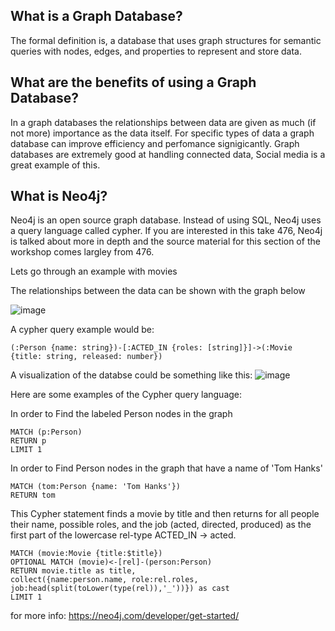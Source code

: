 ## What is a Graph Database?

The formal definition is, a database that uses graph structures for semantic queries with nodes, edges, and properties to represent and store data.

## What are the benefits of using a Graph Database?

In a graph databases the relationships between data are given as much (if not more) importance as the data itself. For specific types of data a graph database can improve efficiency and perfomance signigicantly. Graph databases are extremely good at handling connected data, Social media is a great example of this.

## What is Neo4j?

Neo4j is an open source graph database. Instead of using SQL, Neo4j uses a query language called cypher. If you are interested in this take 476,  Neo4j is talked about more in depth and the source material for this section of the workshop comes largley from 476. 

Lets go through an example with movies

The relationships between the data can be shown with the graph below

![image](https://user-images.githubusercontent.com/42680176/138567010-e65fc124-4263-47df-bd81-0be8c9e45360.png)

A cypher query example would be:

```
(:Person {name: string})-[:ACTED_IN {roles: [string]}]->(:Movie {title: string, released: number})
```

A visualization of the databse could be something like this:
![image](https://user-images.githubusercontent.com/42680176/138566977-7b2f4551-fe75-49f9-8ffe-0ad20db77cce.png)

Here are some examples of the Cypher query language:

In order to Find the labeled Person nodes in the graph
```
MATCH (p:Person)
RETURN p
LIMIT 1
```

In order to Find Person nodes in the graph that have a name of 'Tom Hanks'

```
MATCH (tom:Person {name: 'Tom Hanks'})
RETURN tom
```

This Cypher statement finds a movie by title and then returns for all people their name, possible roles, and the job (acted, directed, produced) as the first part of the lowercase rel-type ACTED_IN → acted.
```
MATCH (movie:Movie {title:$title})
OPTIONAL MATCH (movie)<-[rel]-(person:Person)
RETURN movie.title as title,
collect({name:person.name, role:rel.roles, job:head(split(toLower(type(rel)),'_'))}) as cast
LIMIT 1
```
for more info: https://neo4j.com/developer/get-started/
